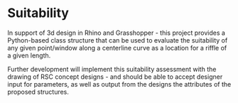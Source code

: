 # Suitability

In support of 3d design in Rhino and Grasshopper - this project provides a Python-based class structure that can be used to evaluate the suitability of any given point/window along a centerline curve as a location for a riffle of a given length.

Further development will implement this suitability assessment with the drawing of RSC concept designs - and should be able to accept designer input for parameters, as well as output from the designs the attributes of the proposed structures.